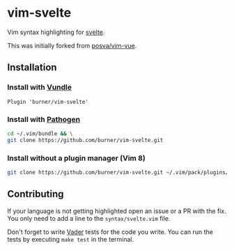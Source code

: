 # vim-svelte 

Vim syntax highlighting for [svelte](https://svelte.dev/).

This was initially forked from
[posva/vim-vue](https://github.com/posva/vim-vue).

## Installation

### Install with [Vundle](https://github.com/VundleVim/Vundle.vim)

```viml
Plugin 'burner/vim-svelte'
```

### Install with [Pathogen](https://github.com/tpope/vim-pathogen)

```bash
cd ~/.vim/bundle && \
git clone https://github.com/burner/vim-svelte.git
```

### Install without a plugin manager (Vim 8)

```bash
git clone https://github.com/burner/vim-svelte.git ~/.vim/pack/plugins/start/vim-svelte
```

## Contributing

If your language is not getting highlighted open an issue or a PR with the fix.
You only need to add a line to the `syntax/svelte.vim` file.

Don't forget to write [Vader](https://github.com/junegunn/vader.vim) tests for
the code you write. You can run the tests by executing `make test` in the
terminal.
